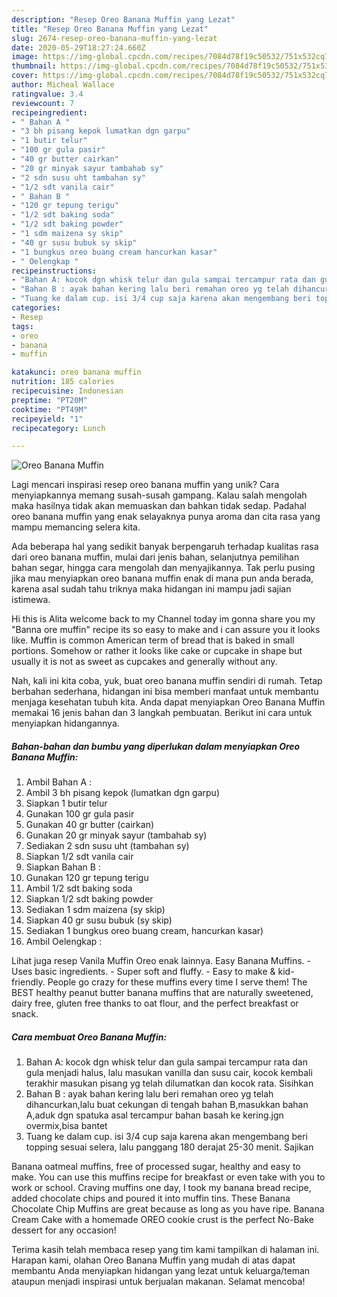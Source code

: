 ```yaml
---
description: "Resep Oreo Banana Muffin yang Lezat"
title: "Resep Oreo Banana Muffin yang Lezat"
slug: 2674-resep-oreo-banana-muffin-yang-lezat
date: 2020-05-29T18:27:24.660Z
image: https://img-global.cpcdn.com/recipes/7084d78f19c50532/751x532cq70/oreo-banana-muffin-foto-resep-utama.jpg
thumbnail: https://img-global.cpcdn.com/recipes/7084d78f19c50532/751x532cq70/oreo-banana-muffin-foto-resep-utama.jpg
cover: https://img-global.cpcdn.com/recipes/7084d78f19c50532/751x532cq70/oreo-banana-muffin-foto-resep-utama.jpg
author: Micheal Wallace
ratingvalue: 3.4
reviewcount: 7
recipeingredient:
- " Bahan A "
- "3 bh pisang kepok lumatkan dgn garpu"
- "1 butir telur"
- "100 gr gula pasir"
- "40 gr butter cairkan"
- "20 gr minyak sayur tambahab sy"
- "2 sdn susu uht tambahan sy"
- "1/2 sdt vanila cair"
- " Bahan B "
- "120 gr tepung terigu"
- "1/2 sdt baking soda"
- "1/2 sdt baking powder"
- "1 sdm maizena sy skip"
- "40 gr susu bubuk sy skip"
- "1 bungkus oreo buang cream hancurkan kasar"
- " Oelengkap "
recipeinstructions:
- "Bahan A: kocok dgn whisk telur dan gula sampai tercampur rata dan gula menjadi halus, lalu masukan vanilla dan susu cair, kocok kembali terakhir masukan pisang yg telah dilumatkan dan kocok rata. Sisihkan"
- "Bahan B : ayak bahan kering lalu beri remahan oreo yg telah dihancurkan,lalu buat cekungan di tengah bahan B,masukkan bahan A,aduk dgn spatuka asal tercampur bahan basah ke kering.jgn overmix,bisa bantet"
- "Tuang ke dalam cup. isi 3/4 cup saja karena akan mengembang beri topping sesuai selera, lalu panggang 180 derajat 25-30 menit. Sajikan"
categories:
- Resep
tags:
- oreo
- banana
- muffin

katakunci: oreo banana muffin 
nutrition: 185 calories
recipecuisine: Indonesian
preptime: "PT20M"
cooktime: "PT49M"
recipeyield: "1"
recipecategory: Lunch

---
```



![Oreo Banana Muffin](https://img-global.cpcdn.com/recipes/7084d78f19c50532/751x532cq70/oreo-banana-muffin-foto-resep-utama.jpg)

Lagi mencari inspirasi resep oreo banana muffin yang unik? Cara menyiapkannya memang susah-susah gampang. Kalau salah mengolah maka hasilnya tidak akan memuaskan dan bahkan tidak sedap. Padahal oreo banana muffin yang enak selayaknya punya aroma dan cita rasa yang mampu memancing selera kita.

Ada beberapa hal yang sedikit banyak berpengaruh terhadap kualitas rasa dari oreo banana muffin, mulai dari jenis bahan, selanjutnya pemilihan bahan segar, hingga cara mengolah dan menyajikannya. Tak perlu pusing jika mau menyiapkan oreo banana muffin enak di mana pun anda berada, karena asal sudah tahu triknya maka hidangan ini mampu jadi sajian istimewa.

Hi this is Alita welcome back to my Channel today im gonna share you my &#34;Banna ore muffin&#34; recipe its so easy to make and i can assure you it looks like. Muffin is common American term of bread that is baked in small portions. Somehow or rather it looks like cake or cupcake in shape but usually it is not as sweet as cupcakes and generally without any.


Nah, kali ini kita coba, yuk, buat oreo banana muffin sendiri di rumah. Tetap berbahan sederhana, hidangan ini bisa memberi manfaat untuk membantu menjaga kesehatan tubuh kita. Anda dapat menyiapkan Oreo Banana Muffin memakai 16 jenis bahan dan 3 langkah pembuatan. Berikut ini cara untuk menyiapkan hidangannya.

<!--inarticleads1-->

##### Bahan-bahan dan bumbu yang diperlukan dalam menyiapkan Oreo Banana Muffin:

1. Ambil  Bahan A :
1. Ambil 3 bh pisang kepok (lumatkan dgn garpu)
1. Siapkan 1 butir telur
1. Gunakan 100 gr gula pasir
1. Gunakan 40 gr butter (cairkan)
1. Gunakan 20 gr minyak sayur (tambahab sy)
1. Sediakan 2 sdn susu uht (tambahan sy)
1. Siapkan 1/2 sdt vanila cair
1. Siapkan  Bahan B :
1. Gunakan 120 gr tepung terigu
1. Ambil 1/2 sdt baking soda
1. Siapkan 1/2 sdt baking powder
1. Sediakan 1 sdm maizena (sy skip)
1. Siapkan 40 gr susu bubuk (sy skip)
1. Sediakan 1 bungkus oreo buang cream, hancurkan kasar)
1. Ambil  Oelengkap :


Lihat juga resep Vanila Muffin Oreo enak lainnya. Easy Banana Muffins. - Uses basic ingredients. - Super soft and fluffy. - Easy to make &amp; kid-friendly. People go crazy for these muffins every time I serve them! The BEST healthy peanut butter banana muffins that are naturally sweetened, dairy free, gluten free thanks to oat flour, and the perfect breakfast or snack. 

<!--inarticleads2-->

##### Cara membuat Oreo Banana Muffin:

1. Bahan A: kocok dgn whisk telur dan gula sampai tercampur rata dan gula menjadi halus, lalu masukan vanilla dan susu cair, kocok kembali terakhir masukan pisang yg telah dilumatkan dan kocok rata. Sisihkan
1. Bahan B : ayak bahan kering lalu beri remahan oreo yg telah dihancurkan,lalu buat cekungan di tengah bahan B,masukkan bahan A,aduk dgn spatuka asal tercampur bahan basah ke kering.jgn overmix,bisa bantet
1. Tuang ke dalam cup. isi 3/4 cup saja karena akan mengembang beri topping sesuai selera, lalu panggang 180 derajat 25-30 menit. Sajikan


Banana oatmeal muffins, free of processed sugar, healthy and easy to make. You can use this muffins recipe for breakfast or even take with you to work or school. Craving muffins one day, I took my banana bread recipe, added chocolate chips and poured it into muffin tins. These Banana Chocolate Chip Muffins are great because as long as you have ripe. Banana Cream Cake with a homemade OREO cookie crust is the perfect No-Bake dessert for any occasion! 

Terima kasih telah membaca resep yang tim kami tampilkan di halaman ini. Harapan kami, olahan Oreo Banana Muffin yang mudah di atas dapat membantu Anda menyiapkan hidangan yang lezat untuk keluarga/teman ataupun menjadi inspirasi untuk berjualan makanan. Selamat mencoba!
